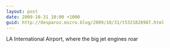 ```yaml
---
layout: post
date: 2009-10-31 10:00 +1000
guid: http://desparoz.micro.blog/2009/10/31/t5321828987.html
---
```

LA International Airport, where the big jet engines roar
